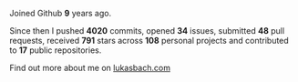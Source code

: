 Joined Github **9** years ago.

Since then I pushed **4020** commits, opened **34** issues, submitted **48** pull requests, received **791** stars across **108** personal projects and contributed to **17** public repositories.

Find out more about me on [lukasbach.com](https://lukasbach.com)
